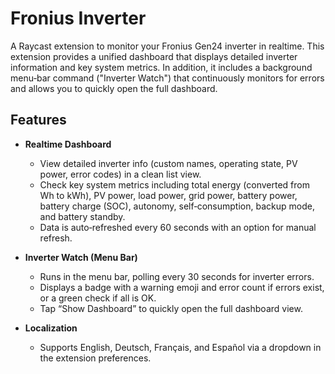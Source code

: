 # Fronius Inverter

A Raycast extension to monitor your Fronius Gen24 inverter in realtime. This extension provides a unified dashboard that displays detailed inverter information and key system metrics. In addition, it includes a background menu‑bar command ("Inverter Watch") that continuously monitors for errors and allows you to quickly open the full dashboard.

## Features

- **Realtime Dashboard**  
  - View detailed inverter info (custom names, operating state, PV power, error codes) in a clean list view.
  - Check key system metrics including total energy (converted from Wh to kWh), PV power, load power, grid power, battery power, battery charge (SOC), autonomy, self‑consumption, backup mode, and battery standby.
  - Data is auto‑refreshed every 60 seconds with an option for manual refresh.

- **Inverter Watch (Menu Bar)**  
  - Runs in the menu bar, polling every 30 seconds for inverter errors.
  - Displays a badge with a warning emoji and error count if errors exist, or a green check if all is OK.
  - Tap “Show Dashboard” to quickly open the full dashboard view.

- **Localization**  
  - Supports English, Deutsch, Français, and Español via a dropdown in the extension preferences.
